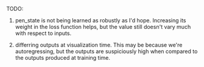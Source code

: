 TODO:
1. pen_state is not being learned as robustly as I'd hope. Increasing its weight in the loss function helps, but the value still doesn't vary much with respect to inputs.

2. differring outputs at visualization time. This may be because we're autoregressing, but the outputs are suspiciously high when compared to the outputs produced at training time.
